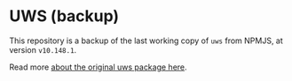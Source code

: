 # UWS (backup)

This repository is a backup of the last working copy of `uws` from NPMJS, at version `v10.148.1`.

Read more [about the original uws package here](https://www.npmjs.com/package/uws).

